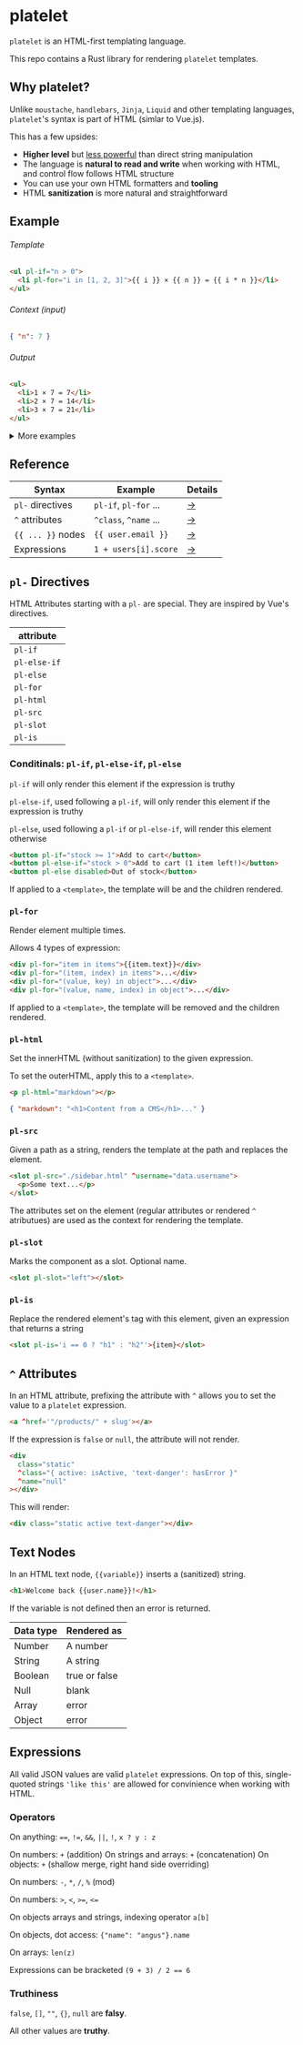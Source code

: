 # platelet

`platelet` is an HTML-first templating language.

This repo contains a Rust library for rendering `platelet` templates.

## Why platelet?

Unlike `moustache`, `handlebars`, `Jinja`, `Liquid` and other templating languages, `platelet`'s syntax is part of HTML (simlar to Vue.js).

This has a few upsides:

- **Higher level** but [less powerful](https://www.w3.org/DesignIssues/Principles.html#:~:text=Principle%20of%20Least%20Power) than direct string manipulation
- The language is **natural to read and write** when working with HTML, and control flow follows HTML structure
- You can use your own HTML formatters and **tooling**
- HTML **sanitization** is more natural and straightforward

## Example

###### Template

```html
<ul pl-if="n > 0">
  <li pl-for="i in [1, 2, 3]">{{ i }} × {{ n }} = {{ i * n }}</li>
</ul>
```

###### Context (input)

```json
{ "n": 7 }
```

###### Output

```html
<ul>
  <li>1 × 7 = 7</li>
  <li>2 × 7 = 14</li>
  <li>3 × 7 = 21</li>
</ul>
```

<details>
<summary>More examples</summary>

### Advanced example

###### Template `templates/index.html`

```html
<!doctype html>
<html>
  <head>
    <title>{{ title }}</title>
  </head>
  <body>
    <template pl-for="b in blogposts" pl-src="./blogpost.html" ^blogpost="b">
    </template>
  </body>
</html>
```

###### Template `templates/blogpost.html`

```html
<article>
    <img ^src="blogpost.img_url">
    <div>
        <h2>
            <a ^href="blogpost.link">{{blogpost.title}}</a>
        <h2>
        <template pl-html="blogpost.summary"></template>
        <date>{{blogpost.date}}</date>
    </div>
</article>
<style>
    article {
        display: flex;
    }
</style>
```

###### Context (input)

```json
{
  "title": "Angus' Blog",
  "blogposts": [
    {
      "img_url": "...",
      "link": "...",
      "summary": "...",
      "title": "...",
      "date": "01/11/2025"
    },
    {
      "img_url": "...",
      "link": "...",
      "summary": "...",
      "title": "...",
      "date": "01/11/2020"
    }
  ]
}
```

</details>

## Reference

| Syntax            | Example               | Details              |
| ----------------- | --------------------- | -------------------- |
| `pl-` directives  | `pl-if`, `pl-for` ... | [→](#pl--directives) |
| `^` attributes    | `^class`, `^name` ... | [→](#-attributes)    |
| `{{ ... }}` nodes | `{{ user.email }}`    | [→](#text-nodes)     |
| Expressions       | `1 + users[i].score`  | [→](#expressions)    |

## `pl-` Directives

HTML Attributes starting with a `pl-` are special. They are inspired by Vue's directives.

| attribute    |
| ------------ |
| `pl-if`      |
| `pl-else-if` |
| `pl-else`    |
| `pl-for`     |
| `pl-html`    |
| `pl-src`     |
| `pl-slot`    |
| `pl-is`      |

### Conditinals: `pl-if`, `pl-else-if`, `pl-else`

`pl-if` will only render this element if the expression is truthy

`pl-else-if`, used following a `pl-if`, will only render this element if the expression is truthy

`pl-else`, used following a `pl-if` or `pl-else-if`, will render this element otherwise

```html
<button pl-if="stock >= 1">Add to cart</button>
<button pl-else-if="stock > 0">Add to cart (1 item left!)</button>
<button pl-else disabled>Out of stock</button>
```

If applied to a `<template>`, the template will be and the children rendered.

### `pl-for`

Render element multiple times.

Allows 4 types of expression:

```html
<div pl-for="item in items">{{item.text}}</div>
<div pl-for="(item, index) in items">...</div>
<div pl-for="(value, key) in object">...</div>
<div pl-for="(value, name, index) in object">...</div>
```

If applied to a `<template>`, the template will be removed and the children rendered.

### `pl-html`

Set the innerHTML (without sanitization) to the given expression.

To set the outerHTML, apply this to a `<template>`.

```html
<p pl-html="markdown"></p>
```

```json
{ "markdown": "<h1>Content from a CMS</h1>..." }
```

### `pl-src`

Given a path as a string, renders the template at the path and replaces the element.

```html
<slot pl-src="./sidebar.html" ^username="data.username">
  <p>Some text...</p>
</slot>
```

The attributes set on the element (regular attributes or rendered `^` atributues) are used as the context for rendering the template.

### `pl-slot`

Marks the component as a slot.
Optional name.

```html
<slot pl-slot="left"></slot>
```

### `pl-is`

Replace the rendered element's tag with this element, given an expression that returns a string

```html
<slot pl-is='i == 0 ? "h1" : "h2"'>{item}</slot>
```

## `^` Attributes

In an HTML attribute, prefixing the attribute with `^` allows you to set the value to a `platelet` expression.

```html
<a ^href='"/products/" + slug'></a>
```

If the expression is `false` or `null`, the attribute will not render.

```html
<div
  class="static"
  ^class="{ active: isActive, 'text-danger': hasError }"
  ^name="null"
></div>
```

This will render:

```html
<div class="static active text-danger"></div>
```

## Text Nodes

In an HTML text node, `{{variable}}` inserts a (sanitized) string.

```html
<h1>Welcome back {{user.name}}!</h1>
```

If the variable is not defined then an error is returned.

| Data type | Rendered as   |
| --------- | ------------- |
| Number    | A number      |
| String    | A string      |
| Boolean   | true or false |
| Null      | blank         |
| Array     | error         |
| Object    | error         |

## Expressions

All valid JSON values are valid `platelet` expressions. On top of this, single-quoted strings `'like this'` are allowed for convinience when working with HTML.

### Operators

On anything: `==`, `!=`, `&&`, `||`, `!`, `x ? y : z`

On numbers: `+` (addition)
On strings and arrays: `+` (concatenation)
On objects: `+` (shallow merge, right hand side overriding)

On numbers: `-`, `*`, `/`, `%` (mod)

On numbers: `>`, `<`, `>=`, `<=`

On objects arrays and strings, indexing operator `a[b]`

On objects, dot access: `{"name": "angus"}.name`

On arrays: `len(z)`

Expressions can be bracketed `(9 + 3) / 2 == 6`

### Truthiness

`false`, `[]`, `""`, `{}`, `null` are **falsy**.

All other values are **truthy**.

